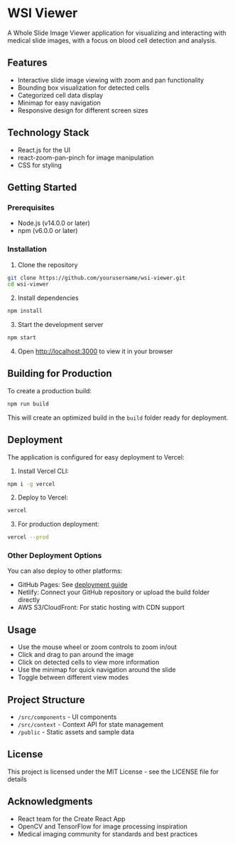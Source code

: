 # WSI Viewer

A Whole Slide Image Viewer application for visualizing and interacting with medical slide images, with a focus on blood cell detection and analysis.

## Features

- Interactive slide image viewing with zoom and pan functionality
- Bounding box visualization for detected cells
- Categorized cell data display
- Minimap for easy navigation
- Responsive design for different screen sizes

## Technology Stack

- React.js for the UI
- react-zoom-pan-pinch for image manipulation
- CSS for styling

## Getting Started

### Prerequisites

- Node.js (v14.0.0 or later)
- npm (v6.0.0 or later)

### Installation

1. Clone the repository
```bash
git clone https://github.com/yourusername/wsi-viewer.git
cd wsi-viewer
```

2. Install dependencies
```bash
npm install
```

3. Start the development server
```bash
npm start
```

4. Open [http://localhost:3000](http://localhost:3000) to view it in your browser

## Building for Production

To create a production build:

```bash
npm run build
```

This will create an optimized build in the `build` folder ready for deployment.

## Deployment

The application is configured for easy deployment to Vercel:

1. Install Vercel CLI:
```bash
npm i -g vercel
```

2. Deploy to Vercel:
```bash
vercel
```

3. For production deployment:
```bash
vercel --prod
```

### Other Deployment Options

You can also deploy to other platforms:

- GitHub Pages: See [deployment guide](https://create-react-app.dev/docs/deployment/#github-pages)
- Netlify: Connect your GitHub repository or upload the build folder directly
- AWS S3/CloudFront: For static hosting with CDN support

## Usage

- Use the mouse wheel or zoom controls to zoom in/out
- Click and drag to pan around the image
- Click on detected cells to view more information
- Use the minimap for quick navigation around the slide
- Toggle between different view modes

## Project Structure

- `/src/components` - UI components
- `/src/context` - Context API for state management
- `/public` - Static assets and sample data

## License

This project is licensed under the MIT License - see the LICENSE file for details

## Acknowledgments

- React team for the Create React App
- OpenCV and TensorFlow for image processing inspiration
- Medical imaging community for standards and best practices
